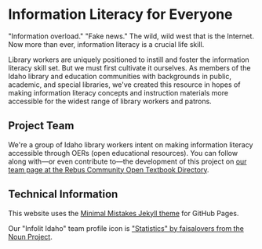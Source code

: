 # Information Literacy for Everyone  

"Information overload." "Fake news." The wild, wild west that is the Internet. Now more than ever, information literacy is a crucial life skill.  

Library workers are uniquely positioned to instill and foster the information literacy skill set. But we must first cultivate it ourselves. As members of the Idaho library and education communities with backgrounds in public, academic, and special libraries, we've created this resource in hopes of making information literacy concepts and instruction materials more accessible for the widest range of library workers and patrons.  

## Project Team  

We're a group of Idaho library workers intent on making information literacy accessible through OERs (open educational resources). You can follow along with—or even contribute to—the development of this project on [our team page at the Rebus Community Open Textbook Directory](https://www1.rebus.community/#/project/379f6355-8f50-4b7f-9408-ab88cb3eafd5).  

## Technical Information  

This website uses the [Minimal Mistakes Jekyll theme](https://github.com/mmistakes/minimal-mistakes) for GitHub Pages.  

Our "Infolit Idaho" team profile icon is ["Statistics" by faisalovers from the Noun Project](https://thenounproject.com/term/statistics/1238357/).  